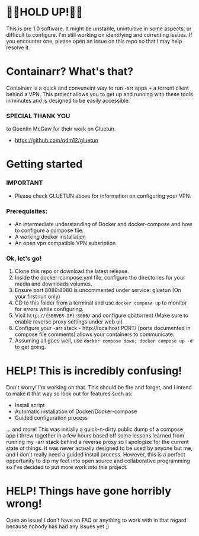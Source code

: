 # 🚧🚧HOLD UP!🚧🚧
This is pre 1.0 software. It might be unstable, unintuitive in some aspects, or difficult to configure. I'm still working on identifying and correcting issues. If you encounter one, please open an issue on this repo so that I may help resolve it.

# Containarr? What's that?

Containarr is a quick and conveneint way to run -arr apps + a torrent client behind a VPN. This project allows you to get up and running with these tools in minutes and is designed to be easily accessible.

### SPECIAL THANK YOU
to Quentin McGaw for their work on Gluetun. 
- https://github.com/qdm12/gluetun

# Getting started

### IMPORTANT
  - Please check GLUETUN above for information on configuring your VPN.

### Prerequisites:
  - An intermediate understanding of Docker and docker-compose and how to configure a compose file.
  - A working docker installation
  - An open vpn compatible VPN subsription


### Ok, let's go!
  1. Clone this repo or download the latest release.
  2. Inside the docker-compose.yml file, configure the directories for your media and downloads volumes.
  3. Ensure port 8080:8080 is uncommented under service: gluetun (On your first run only)
  4. CD to this folder from a terminal and use ```docker compose up``` to monitor for errors while configuring.
  6. Visit ```http://{SERVER-IP}:8080/``` and configure qbittorrent (Make sure to enable reverse proxy settings under web ui)
  8. Configure your -arr stack - http://localhost:PORT/ (ports documented in compose file comments) allows your containers to communicate.
  9. Assuming all goes well, use ```docker compose down; docker compose up -d``` to get going.
 

# HELP! This is incredibly confusing!
Don't worry! I'm working on that. This should be fire and forget, and I intend to make it that way so look out for features such as:
- Install script
- Automatic installation of Docker/Docker-compose
- Guided configuration process


... and more! This was initially a quick-n-dirty public dump of a compose app i threw together in a few hours based off some lessons learned from running my -arr stack behind a reverse proxy so I apologize for the current state of things. It was never actually designed to be used by anyone but me, and I don't really need a guided install process. However, this is a perfect opportunity to dip my feet into open source and collaborative programming so I've decided to put more work into this project.


# HELP! Things have gone horribly wrong!
Open an issue! I don't have an FAQ or anything to work with in that regard because nobody has had any issues yet ;)

